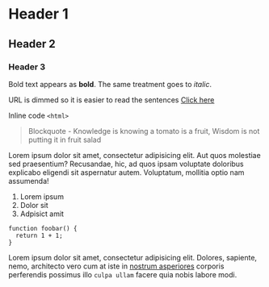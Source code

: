 # Header 1
## Header 2
### Header 3

Bold text appears as **bold**. The same treatment goes to *italic*.

URL is dimmed so it is easier to read the sentences [Click here](http://google.com)

Inline code `<html>`

> Blockquote - Knowledge is knowing a tomato is a fruit, Wisdom is not putting it in fruit salad

Lorem ipsum dolor sit amet, consectetur adipisicing elit. Aut quos molestiae sed praesentium? Recusandae, hic, ad quos ipsam voluptate doloribus explicabo eligendi sit aspernatur autem. Voluptatum, mollitia optio nam assumenda!

1. Lorem ipsum
2. Dolor sit
3. Adpisict amit

```
function foobar() {
  return 1 + 1;
}
```

Lorem ipsum dolor sit amet, consectetur adipisicing elit. Dolores, sapiente, nemo, architecto vero cum at iste in [nostrum asperiores](http://google.com) corporis perferendis possimus illo `culpa ullam` facere quia nobis labore modi.
